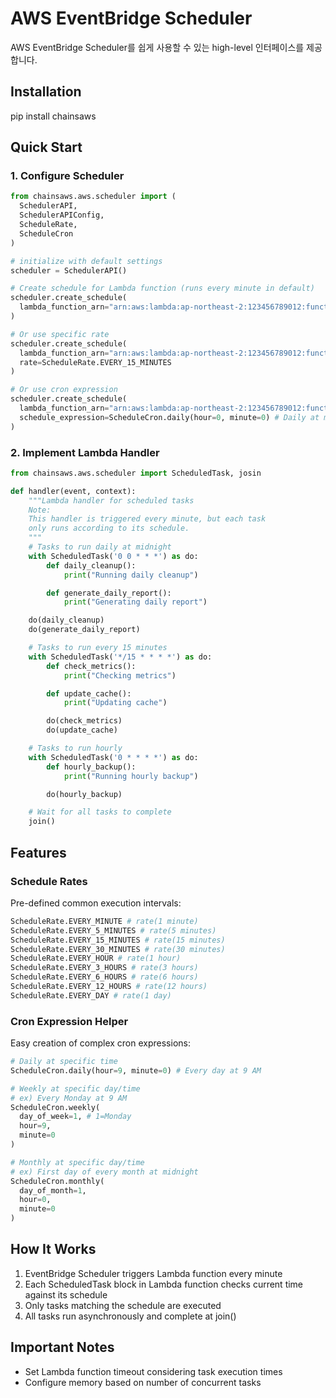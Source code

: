 # AWS EventBridge Scheduler

AWS EventBridge Scheduler를 쉽게 사용할 수 있는 high-level 인터페이스를 제공합니다.

## Installation

pip install chainsaws

## Quick Start

### 1. Configure Scheduler

```python
from chainsaws.aws.scheduler import (
  SchedulerAPI,
  SchedulerAPIConfig,
  ScheduleRate,
  ScheduleCron
)

# initialize with default settings
scheduler = SchedulerAPI()

# Create schedule for Lambda function (runs every minute in default)
scheduler.create_schedule(
  lambda_function_arn="arn:aws:lambda:ap-northeast-2:123456789012:function:my-scheduler"
)

# Or use specific rate
scheduler.create_schedule(
  lambda_function_arn="arn:aws:lambda:ap-northeast-2:123456789012:function:my-scheduler",
  rate=ScheduleRate.EVERY_15_MINUTES
)

# Or use cron expression
scheduler.create_schedule(
  lambda_function_arn="arn:aws:lambda:ap-northeast-2:123456789012:function:my-scheduler",
  schedule_expression=ScheduleCron.daily(hour=0, minute=0) # Daily at midnight
)
```

### 2. Implement Lambda Handler

```python
from chainsaws.aws.scheduler import ScheduledTask, josin

def handler(event, context):
    """Lambda handler for scheduled tasks
    Note:
    This handler is triggered every minute, but each task
    only runs according to its schedule.
    """
    # Tasks to run daily at midnight
    with ScheduledTask('0 0 * * *') as do:
        def daily_cleanup():
            print("Running daily cleanup")

        def generate_daily_report():
            print("Generating daily report")

    do(daily_cleanup)
    do(generate_daily_report)

    # Tasks to run every 15 minutes
    with ScheduledTask('*/15 * * * *') as do:
        def check_metrics():
            print("Checking metrics")

        def update_cache():
            print("Updating cache")

        do(check_metrics)
        do(update_cache)

    # Tasks to run hourly
    with ScheduledTask('0 * * * *') as do:
        def hourly_backup():
            print("Running hourly backup")

        do(hourly_backup)

    # Wait for all tasks to complete
    join()
```

## Features

### Schedule Rates

Pre-defined common execution intervals:

```python
ScheduleRate.EVERY_MINUTE # rate(1 minute)
ScheduleRate.EVERY_5_MINUTES # rate(5 minutes)
ScheduleRate.EVERY_15_MINUTES # rate(15 minutes)
ScheduleRate.EVERY_30_MINUTES # rate(30 minutes)
ScheduleRate.EVERY_HOUR # rate(1 hour)
ScheduleRate.EVERY_3_HOURS # rate(3 hours)
ScheduleRate.EVERY_6_HOURS # rate(6 hours)
ScheduleRate.EVERY_12_HOURS # rate(12 hours)
ScheduleRate.EVERY_DAY # rate(1 day)
```

### Cron Expression Helper

Easy creation of complex cron expressions:

```python
# Daily at specific time
ScheduleCron.daily(hour=9, minute=0) # Every day at 9 AM

# Weekly at specific day/time
# ex) Every Monday at 9 AM
ScheduleCron.weekly(
  day_of_week=1, # 1=Monday
  hour=9,
  minute=0
)

# Monthly at specific day/time
# ex) First day of every month at midnight
ScheduleCron.monthly(
  day_of_month=1,
  hour=0,
  minute=0
)
```

## How It Works

1. EventBridge Scheduler triggers Lambda function every minute
2. Each ScheduledTask block in Lambda function checks current time against its schedule
3. Only tasks matching the schedule are executed
4. All tasks run asynchronously and complete at join()

## Important Notes

- Set Lambda function timeout considering task execution times
- Configure memory based on number of concurrent tasks
